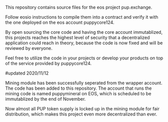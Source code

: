 This repository contains source files for the eos project pup.exchange.

Follow eosio instructions to compile them into a contract and verify it with the one deployed on the eos account puppycore124.

By open sourcing the core code and having the core account immutablized, this projects reaches the highest level of security that a decentralized application could reach in theory, because the code is now fixed and will be reviewed by everyone.

Feel free to utilize the code in your projects or develop your products on top of the service provided by puppycore124.


#updated 2020/11/12

Mining module has been successfully seperated from the wrapper account. The code has been added to this repository. The account that runs the mining code is named puppymineral on EOS, which is scheduled to be immutablized by the end of November.

Now almost all PUP token supply is locked up in the mining module for fair distribution, which makes this project even more decentralized than ever.